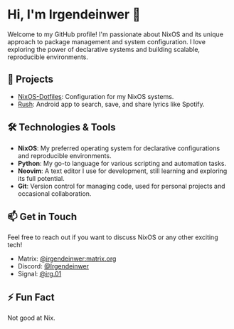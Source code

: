 # Hi, I'm Irgendeinwer 👋

Welcome to my GitHub profile! I'm passionate about NixOS and its unique approach to package management and system configuration. I love exploring the power of declarative systems and building scalable, reproducible environments.

## 🚀 Projects
- [NixOS-Dotfiles](https://github.com/Irgendeinwer/NixOS-Dotfiles): Configuration for my NixOS systems.
- [Rush](https://github.com/shub39/Rush): Android app to search, save, and share lyrics like Spotify.

## 🛠️ Technologies & Tools
- **NixOS**: My preferred operating system for declarative configurations and reproducible environments.
- **Python**: My go-to language for various scripting and automation tasks.
- **Neovim**: A text editor I use for development, still learning and exploring its full potential.
- **Git**: Version control for managing code, used for personal projects and occasional collaboration.

## 📫 Get in Touch
Feel free to reach out if you want to discuss NixOS or any other exciting tech!

- Matrix: [@irgendeinwer:matrix.org](https://matrix.org)
- Discord: [@Irgendeinwer](https://discord.com)
- Signal: [@irg.01](https://signal.org)

## ⚡ Fun Fact
Not good at Nix.
